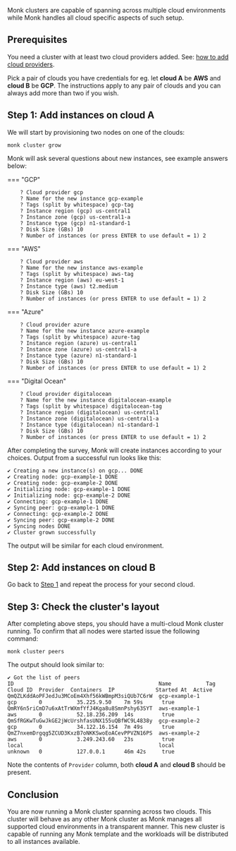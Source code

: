 Monk clusters are capable of spanning across multiple cloud environments while Monk handles all cloud specific aspects of such setup.

## Prerequisites

You need a cluster with at least two cloud providers added.
See: [how to add cloud providers](01-cloud-provider.md).

Pick a pair of clouds you have credentials for eg. let **cloud A** be **AWS** and **cloud B** be **GCP**. The instructions apply to any pair of clouds and you can always add more than two if you wish.

## Step 1: Add instances on cloud A

We will start by provisioning two nodes on one of the clouds:

    monk cluster grow

Monk will ask several questions about new instances, see example answers below:

=== "GCP"

        ? Cloud provider gcp
        ? Name for the new instance gcp-example
        ? Tags (split by whitespace) gcp-tag
        ? Instance region (gcp) us-central1
        ? Instance zone (gcp) us-central1-a
        ? Instance type (gcp) n1-standard-1
        ? Disk Size (GBs) 10
        ? Number of instances (or press ENTER to use default = 1) 2

=== "AWS"

        ? Cloud provider aws
        ? Name for the new instance aws-example
        ? Tags (split by whitespace) aws-tag
        ? Instance region (aws) eu-west-1
        ? Instance type (aws) t2.medium
        ? Disk Size (GBs) 10
        ? Number of instances (or press ENTER to use default = 1) 2

=== "Azure"

        ? Cloud provider azure
        ? Name for the new instance azure-example
        ? Tags (split by whitespace) azure-tag
        ? Instance region (azure) us-central1
        ? Instance zone (azure) us-central1-a
        ? Instance type (azure) n1-standard-1
        ? Disk Size (GBs) 10
        ? Number of instances (or press ENTER to use default = 1) 2

=== "Digital Ocean"

        ? Cloud provider digitalocean
        ? Name for the new instance digitalocean-example
        ? Tags (split by whitespace) digitalocean-tag
        ? Instance region (digitalocean) us-central1
        ? Instance zone (digitalocean) us-central1-a
        ? Instance type (digitalocean) n1-standard-1
        ? Disk Size (GBs) 10
        ? Number of instances (or press ENTER to use default = 1) 2

After completing the survey, Monk will create instances according to your choices. Output from a successful run looks like this:

    ✔ Creating a new instance(s) on gcp... DONE
    ✔ Creating node: gcp-example-1 DONE
    ✔ Creating node: gcp-example-2 DONE
    ✔ Initializing node: gcp-example-1 DONE
    ✔ Initializing node: gcp-example-2 DONE
    ✔ Connecting: gcp-example-1 DONE
    ✔ Syncing peer: gcp-example-1 DONE
    ✔ Connecting: gcp-example-2 DONE
    ✔ Syncing peer: gcp-example-2 DONE
    ✔ Syncing nodes DONE
    ✔ Cluster grown successfully

The output will be similar for each cloud environment.

## Step 2: Add instances on cloud B

Go back to [Step 1](#step-1-add-peers-on-cloud-a) and repeat the process for your second cloud.

## Step 3: Check the cluster's layout

After completing above steps, you should have a multi-cloud Monk cluster running. To confirm that all nodes were started issue the following command:

    monk cluster peers

The output should look similar to:

    ✔ Got the list of peers
    ID                                              Name           Tag  Cloud ID  Provider  Containers  IP             Started At  Active
    QmQZLKddAoPFJedJu3MCoEm4Xhf56kWBmpM3siQUb7C6rW  gcp-example-1                 gcp       0           35.225.9.50    7m 59s      true
    QmRY6n5riCmD7u6xAtTrWXmfYfJ4Kga8u8SmnPshy63SYT  aws-example-1                 aws       0           52.18.236.209  14s         true
    QmSfRGKwTuGwJkGE2jWcUrshfasUNX155uQBfWC9L4838y  gcp-example-2                 gcp       0           34.122.16.154  7m 49s      true
    QmZ7nxemDrgqg5ZCUD3KxzB7oNKKSwoEoACevPPVZN16PS  aws-example-2                 aws       0           3.249.243.60   23s         true
    local                                           local                         unknown   0           127.0.0.1      46m 42s     true

Note the contents of `Provider` column, both **cloud A** and **cloud B** should be present.

## Conclusion

You are now running a Monk cluster spanning across two clouds. This cluster will behave as any other Monk cluster as Monk manages all supported cloud environments in a transparent manner. This new cluster is capable of running any Monk template and the workloads will be distributed to all instances available.

